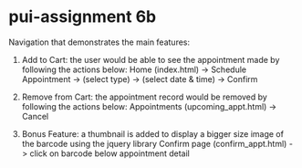 # pui-assignment 6b

Navigation that demonstrates the main features:

1. Add to Cart: the user would be able to see the appointment made by following the actions below:
Home (index.html) -> Schedule Appointment -> (select type) -> (select date & time) -> Confirm

2. Remove from Cart: the appointment record would be removed by following the actions below:
Appointments (upcoming_appt.html) -> Cancel

3. Bonus Feature: a thumbnail is added to display a bigger size image of the barcode using the jquery library
Confirm page (confirm_appt.html) -> click on barcode below appointment detail
